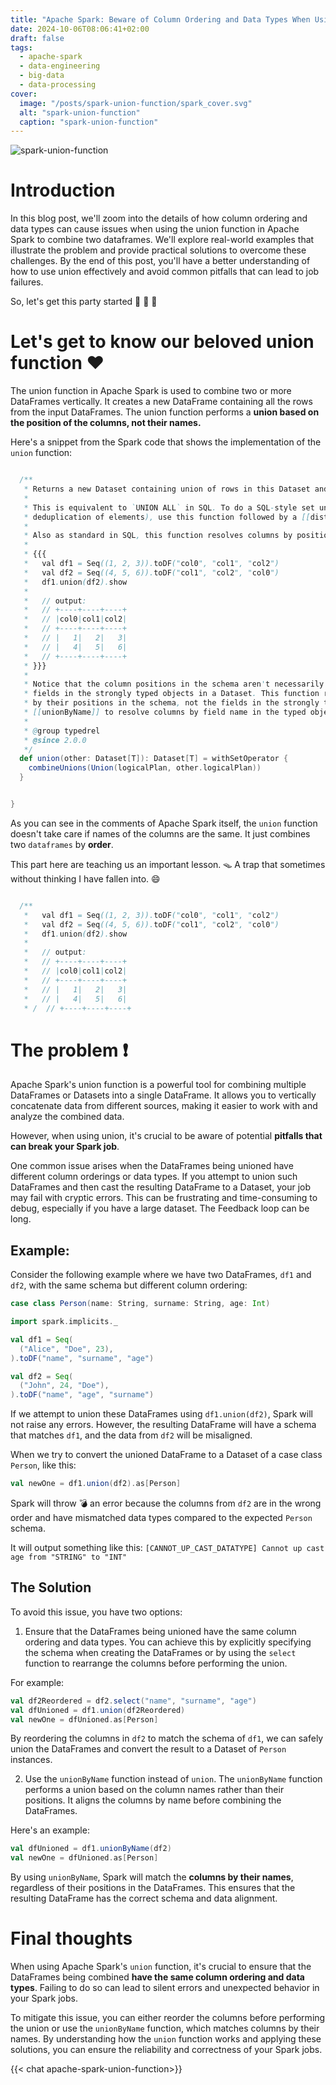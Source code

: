 ```yaml
---
title: "Apache Spark: Beware of Column Ordering and Data Types When Using Apache Spark's Union Function"
date: 2024-10-06T08:06:41+02:00
draft: false
tags:
  - apache-spark
  - data-engineering
  - big-data
  - data-processing
cover:
  image: "/posts/spark-union-function/spark_cover.svg"
  alt: "spark-union-function"
  caption: "spark-union-function"
---
```


![spark-union-function](/posts/spark-union-function/spark_cover.svg)


# Introduction

In this blog post, we'll zoom into the details of how column ordering and data types can cause issues when using the union function in Apache Spark to combine two dataframes. We'll explore real-world examples that illustrate the problem and provide practical solutions to overcome these challenges. By the end of this post, you'll have a better understanding of how to use union effectively and avoid common pitfalls that can lead to job failures.

So, let's get this party started :tada: :tada: :tada:


# Let's get to know our beloved union function :heart:

The union function in Apache Spark is used to combine two or more DataFrames vertically. It creates a new DataFrame containing all the rows from the input DataFrames. The union function performs a **union based on the position of the columns, not their names.**

Here's a snippet from the Spark code that shows the implementation of the `union` function:

```scala

  /**
   * Returns a new Dataset containing union of rows in this Dataset and another Dataset.
   *
   * This is equivalent to `UNION ALL` in SQL. To do a SQL-style set union (that does
   * deduplication of elements), use this function followed by a [[distinct]].
   *
   * Also as standard in SQL, this function resolves columns by position (not by name):
   *
   * {{{
   *   val df1 = Seq((1, 2, 3)).toDF("col0", "col1", "col2")
   *   val df2 = Seq((4, 5, 6)).toDF("col1", "col2", "col0")
   *   df1.union(df2).show
   *
   *   // output:
   *   // +----+----+----+
   *   // |col0|col1|col2|
   *   // +----+----+----+
   *   // |   1|   2|   3|
   *   // |   4|   5|   6|
   *   // +----+----+----+
   * }}}
   *
   * Notice that the column positions in the schema aren't necessarily matched with the
   * fields in the strongly typed objects in a Dataset. This function resolves columns
   * by their positions in the schema, not the fields in the strongly typed objects. Use
   * [[unionByName]] to resolve columns by field name in the typed objects.
   *
   * @group typedrel
   * @since 2.0.0
   */
  def union(other: Dataset[T]): Dataset[T] = withSetOperator {
    combineUnions(Union(logicalPlan, other.logicalPlan))
  }


}
```

As you can see in the comments of Apache Spark  itself, the `union` function doesn't take care if names of the columns are the same. It just combines two `dataframes` by **order**. 

This part here are teaching us an important lesson. :mouse_trap: A trap that sometimes without thinking I have fallen into. :smile:

``` scala 

  /**
   *   val df1 = Seq((1, 2, 3)).toDF("col0", "col1", "col2")
   *   val df2 = Seq((4, 5, 6)).toDF("col1", "col2", "col0")
   *   df1.union(df2).show
   *
   *   // output:
   *   // +----+----+----+
   *   // |col0|col1|col2|
   *   // +----+----+----+
   *   // |   1|   2|   3|
   *   // |   4|   5|   6|
   * /  // +----+----+----+

```


# The problem :exclamation:

Apache Spark's union function is a powerful tool for combining multiple DataFrames or Datasets into a single DataFrame. It allows you to vertically concatenate data from different sources, making it easier to work with and analyze the combined data. 

However, when using union, it's crucial to be aware of potential **pitfalls that can break your Spark job**.

One common issue arises when the DataFrames being unioned have different column orderings or data types. If you attempt to union such DataFrames and then cast the resulting DataFrame to a Dataset, your job may fail with cryptic errors. This can be frustrating and time-consuming to debug, especially if you have a large dataset. The Feedback loop can be long.


## Example: 

Consider the following example where we have two DataFrames, `df1` and `df2`, with the same schema but different column ordering:

```scala
case class Person(name: String, surname: String, age: Int)

import spark.implicits._

val df1 = Seq(
  ("Alice", "Doe", 23),
).toDF("name", "surname", "age")

val df2 = Seq(
  ("John", 24, "Doe"),
).toDF("name", "age", "surname")
```

If we attempt to union these DataFrames using `df1.union(df2)`, Spark will not raise any errors. However, the resulting DataFrame will have a schema that matches `df1`, and the data from `df2` will be misaligned.

When we try to convert the unioned DataFrame to a Dataset of a case class `Person`, like this:

```scala
val newOne = df1.union(df2).as[Person]
```

Spark will throw :bomb: an error because the columns from `df2` are in the wrong order and have mismatched data types compared to the expected `Person` schema. 

It will output something like this: `[CANNOT_UP_CAST_DATATYPE] Cannot up cast age from "STRING" to "INT"`



## The Solution

To avoid this issue, you have two options:

1. Ensure that the DataFrames being unioned have the same column ordering and data types. You can achieve this by explicitly specifying the schema when creating the DataFrames or by using the `select` function to rearrange the columns before performing the union.




   
For example:

   ```scala
   val df2Reordered = df2.select("name", "surname", "age")
   val dfUnioned = df1.union(df2Reordered)
   val newOne = dfUnioned.as[Person]
   ```

   By reordering the columns in `df2` to match the schema of `df1`, we can safely union the DataFrames and convert the result to a Dataset of `Person` instances.

2. Use the `unionByName` function instead of `union`. The `unionByName` function performs a union based on the column names rather than their positions. It aligns the columns by name before combining the DataFrames. 

 Here's an example:

 ```scala
 val dfUnioned = df1.unionByName(df2)
 val newOne = dfUnioned.as[Person]
 ```

   By using `unionByName`, Spark will match the **columns by their names**, regardless of their positions in the DataFrames. This ensures that the resulting DataFrame has the correct schema and data alignment.


# Final thoughts

When using Apache Spark's `union` function, it's crucial to ensure that the DataFrames being combined **have the same column ordering and data types**. Failing to do so can lead to silent errors and unexpected behavior in your Spark jobs. 

To mitigate this issue, you can either reorder the columns before performing the union or use the `unionByName` function, which matches columns by their names. By understanding how the `union` function works and applying these solutions, you can ensure the reliability and correctness of your Spark jobs.

{{< chat apache-spark-union-function>}}
